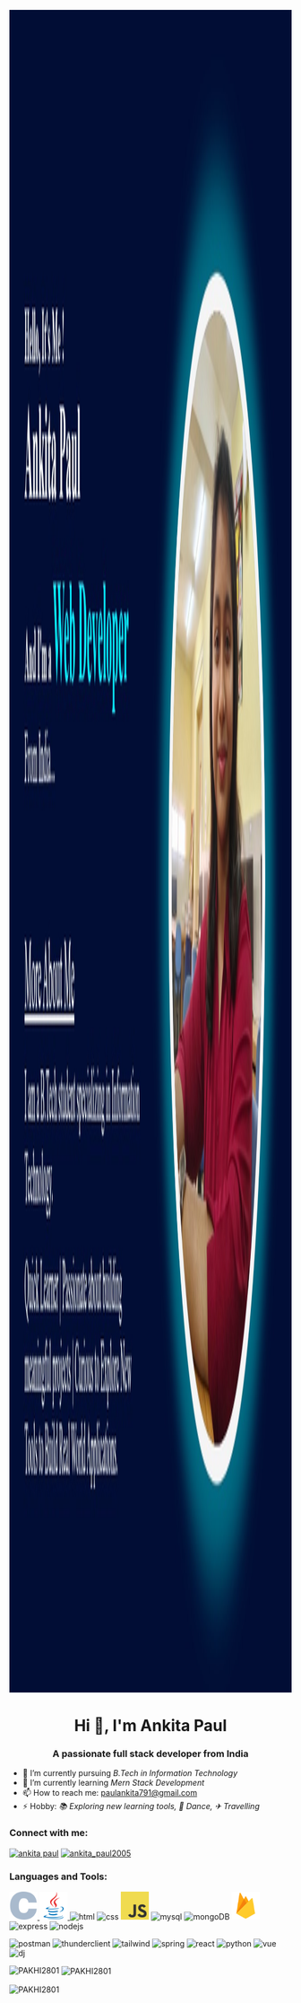 <!--## Hi there 👋

<!--
**PAKHI2801/PAKHI2801** is a ✨ _special_ ✨ repository because its `README.md` (this file) appears on your GitHub profile-

Here are some ideas to get you started:-->
<p align="center"><img src="https://github.com/PAKHI2801/PAKHI2801/blob/main/git_pro.jpg" width="3000" height="3000"/></p>
<h1 align="center">Hi 👋, I'm Ankita Paul</h1>
<h3 align="center">A passionate full stack developer from India</h3>


- 🔭 I’m currently pursuing *B.Tech in Information Technology*
- 🌱 I’m currently learning *Mern Stack Development*
- 📫 How to reach me: paulankita791@gmail.com
- ⚡ Hobby: *📚 Exploring new learning tools, 💃 Dance, ✈ Travelling*

<h3 align="left">Connect with me:</h3>
<p align="left">
<a href="https://fb.com/ankita paul" target="blank"><img align="center" src="https://raw.githubusercontent.com/rahuldkjain/github-profile-readme-generator/master/src/images/icons/Social/facebook.svg" alt="ankita paul" height="30" width="40" /></a>
<a href="https://instagram.com/ankita_paul2005" target="blank"><img align="center" src="https://raw.githubusercontent.com/rahuldkjain/github-profile-readme-generator/master/src/images/icons/Social/instagram.svg" alt="ankita_paul2005" height="30" width="40" /></a>
</p>

<h3 align="left">Languages and Tools:</h3>
<p align="left"> <a href="https://www.cprogramming.com/" target="_blank" rel="noreferrer"> <img src="https://raw.githubusercontent.com/devicons/devicon/master/icons/c/c-original.svg" alt="c" width="50" height="50"/> </a> <a href="https://www.java.com" target="_blank" rel="noreferrer"> <img src="https://raw.githubusercontent.com/devicons/devicon/master/icons/java/java-original.svg" alt="java" width="50" height="50"/> </a> <img src="https://encrypted-tbn0.gstatic.com/images?q=tbn:ANd9GcQEc9A_S6BPxCDRp5WjMFEfXrpCu1ya2OO-Lw&s" alt="html" width="50" height="50"/> 
  <img src="https://repository-images.githubusercontent.com/312911828/12b3b900-4058-11eb-94ce-8b644fa90ef5" alt="css" width="50" height="50"/> 
<img src="https://raw.githubusercontent.com/voodootikigod/logo.js/master/js.png" alt="js" width="50" height="50"/>
<img src="https://images.icon-icons.com/2699/PNG/512/mysql_logo_icon_169941.png" alt="mysql" width="80" height="80"/>
<img src="https://external-preview.redd.it/mongodb-is-the-best-database-for-beginner-developers-v0-yLMaZUHfagsN5-7OG6-_zOrDSLb44ZWdZFlsBBUTkLE.png?width=640&crop=smart&auto=webp&s=def48561951ceaa03ca75c80d7623120aecaa759"  alt="mongoDB" width="80" height="80"/>
  <img src="https://raw.githubusercontent.com/github/explore/80688e429a7d4ef2fca1e82350fe8e3517d3494d/topics/firebase/firebase.png" alt="firebase" width="50" height="50"/>
<img src="https://camo.githubusercontent.com/b467b88f8e879ed3a43a94dba7494430e36649791e518fbfad1ad3836be1ec30/68747470733a2f2f626c6f672e616d742e696e2f77702d636f6e74656e742f75706c6f6164732f323031372f31322f65313664613837362d633266642d346562382d616537322d3462313933633533343933382d4564697465642e706e67" alt="express" width="80" height="80"/>
<img src="https://upload.wikimedia.org/wikipedia/commons/thumb/d/d9/Node.js_logo.svg/2560px-Node.js_logo.svg.png" alt="nodejs" width="80" height="80"/></p>
 <p align="left"> 
<img src="https://avatars.githubusercontent.com/u/10251060?s=280&v=4"  alt="postman" width="50" height="50" />
<img src="https://avatars.githubusercontent.com/u/164544218?s=200&v=4" alt="thunderclient" width="50" height="50"/>
<img src="https://img.icons8.com/color/200/tailwindcss.png" alt="tailwind" width="50" height="50"/>
   <img src="https://user-images.githubusercontent.com/33158051/103925017-e7673b80-50e4-11eb-9379-ceb82e3f382c.png" alt="spring" width="50" height="50"/>
<img src="https://encrypted-tbn0.gstatic.com/images?q=tbn:ANd9GcQm4BY12d47WF9whSS59HVvTXTcXYOzPMT5WQ&s" alt="react" width="50" height="50"/>
   <img src="https://avatars.githubusercontent.com/u/1525981?s=280&v=4" alt="python" width="50" height="50"/>
 <img src="https://cdn.iconscout.com/icon/free/png-256/free-vuejs-icon-svg-download-png-1175052.png" alt="vue" width="50" height="50"/>
 <img src="https://camo.githubusercontent.com/df07f298a64d71375aae02837f92cc541226513e9ccc563c099197c62e915b23/68747470733a2f2f6272616e64736c6f676f732e636f6d2f77702d636f6e74656e742f75706c6f6164732f696d616765732f6c617267652f646a616e676f2d6c6f676f2e706e67" alt="dj" width="50" height="50"/></p>


<p><img align="left" src="https://github-readme-stats.vercel.app/api/top-langs?username=PAKHI2801&show_icons=true&locale=en&layout=compact" alt="PAKHI2801" /></p>

<p>&nbsp;<img align="center" src="https://github-readme-stats.vercel.app/api?username=PAKHI2801&show_icons=true&locale=en" alt="PAKHI2801" /></p>

<p><img align="center" src="https://github-readme-streak-stats.herokuapp.com/?user=PAKHI2801&" alt="PAKHI2801" /></p>
